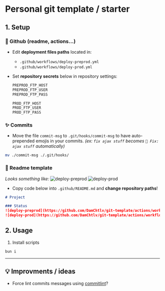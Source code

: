 # Personal git template / starter

## 1. Setup

### 🤖 Github (readme, actions...)
- Edit **deployment files paths** located in:
  - `.github/workflows/deploy-preprod.yml`
  - `.github/workflows/deploy-prod.yml`

- Set **repository secrets** below in repository settings:
  ```sh
  PREPROD_FTP_HOST
  PREPROD_FTP_USER
  PREPROD_FTP_PASS

  PROD_FTP_HOST
  PROD_FTP_USER
  PROD_FTP_PASS
  ```

### ✨ Commits
- Move the file `commit-msg` to `.git/hooks/commit-msg` to have auto-prepended emojis in your commits.
_(ex: `fix ajax stuff` becomes `🐛 Fix: ajax stuff` automatically)_
```sh
mv ./commit-msg ./.git/hooks/
```

### 📖 Readme template
_Looks something like:_
![deploy-preprod](https://github.com/DamChtlv/git-template/actions/workflows/deploy-preprod.yml/badge.svg?branch=release/preprod)
![deploy-prod](https://github.com/DamChtlv/git-template/actions/workflows/deploy-prod.yml/badge.svg?branch=release/prod)
- Copy code below into `.github/README.md` and **change repository paths**!
```md
# Project

### Status
![deploy-preprod](https://github.com/DamChtlv/git-template/actions/workflows/deploy-preprod.yml/badge.svg?branch=release/preprod)
![deploy-prod](https://github.com/DamChtlv/git-template/actions/workflows/deploy-prod.yml/badge.svg?branch=release/prod)
```

## 2. Usage

1. Install scripts
```sh
bun i
```

---

## 💡 Improvments / ideas
- Force lint commits messages using [commitlint](https://github.com/conventional-changelog/commitlint#what-is-commitlint)?
